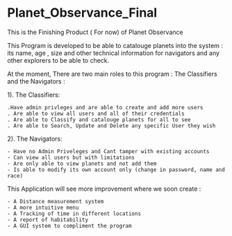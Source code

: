 # Planet_Observance_Final
This is the Finishing Product ( For now) of Planet Observance

This Program is developed to be able to catalouge planets into the system : its name, age , size and other technical information for navigators and any other explorers 
to be able to check.

  At the moment, There are two main roles to this program : The Classifiers and the Navigators :
  
  1). The Classifiers:

    .Have admin privleges and are able to create and add more users
    . Are able to view all users and all of their credentials 
    . Are able to Classify and catalouge planets for all to see
    . Are able to Search, Update and Delete any specific User they wish
    
  2). The Navigators:

    - Have no Admin Priveleges and Cant tamper with existing accounts
    - Can view all users but with limitations
    - Are only able to view planets and not add them
    - Is able to modify its own account only (change in password, name and race)
    

This Application will see more improvement where we soon create :

    - A Distance measurement system
    - A more intuitive menu
    - A Tracking of time in different locations
    - A report of habitability 
    - A GUI system to compliment the program
